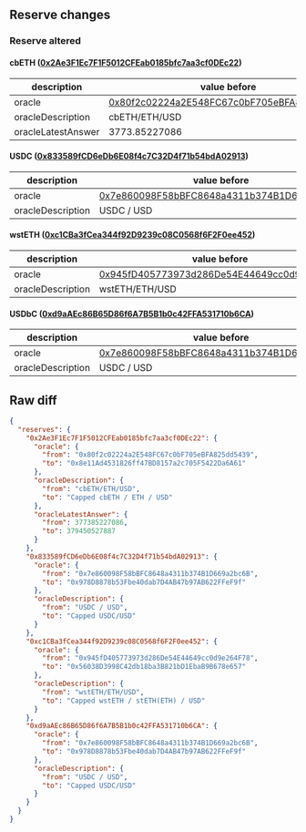 ## Reserve changes

### Reserve altered

#### cbETH ([0x2Ae3F1Ec7F1F5012CFEab0185bfc7aa3cf0DEc22](https://basescan.org/address/0x2Ae3F1Ec7F1F5012CFEab0185bfc7aa3cf0DEc22))

| description | value before | value after |
| --- | --- | --- |
| oracle | [0x80f2c02224a2E548FC67c0bF705eBFA825dd5439](https://basescan.org/address/0x80f2c02224a2E548FC67c0bF705eBFA825dd5439) | [0x8e11Ad4531826ff47BD8157a2c705F5422Da6A61](https://basescan.org/address/0x8e11Ad4531826ff47BD8157a2c705F5422Da6A61) |
| oracleDescription | cbETH/ETH/USD | Capped cbETH / ETH / USD |
| oracleLatestAnswer | 3773.85227086 | 3794.50527887 |


#### USDC ([0x833589fCD6eDb6E08f4c7C32D4f71b54bdA02913](https://basescan.org/address/0x833589fCD6eDb6E08f4c7C32D4f71b54bdA02913))

| description | value before | value after |
| --- | --- | --- |
| oracle | [0x7e860098F58bBFC8648a4311b374B1D669a2bc6B](https://basescan.org/address/0x7e860098F58bBFC8648a4311b374B1D669a2bc6B) | [0x978D8878b53Fbe40dab7D4AB47b97AB622FFeF9f](https://basescan.org/address/0x978D8878b53Fbe40dab7D4AB47b97AB622FFeF9f) |
| oracleDescription | USDC / USD | Capped USDC/USD |


#### wstETH ([0xc1CBa3fCea344f92D9239c08C0568f6F2F0ee452](https://basescan.org/address/0xc1CBa3fCea344f92D9239c08C0568f6F2F0ee452))

| description | value before | value after |
| --- | --- | --- |
| oracle | [0x945fD405773973d286De54E44649cc0d9e264F78](https://basescan.org/address/0x945fD405773973d286De54E44649cc0d9e264F78) | [0x56038D3998C42db18ba3B821bD1EbaB9B678e657](https://basescan.org/address/0x56038D3998C42db18ba3B821bD1EbaB9B678e657) |
| oracleDescription | wstETH/ETH/USD | Capped wstETH / stETH(ETH) / USD |


#### USDbC ([0xd9aAEc86B65D86f6A7B5B1b0c42FFA531710b6CA](https://basescan.org/address/0xd9aAEc86B65D86f6A7B5B1b0c42FFA531710b6CA))

| description | value before | value after |
| --- | --- | --- |
| oracle | [0x7e860098F58bBFC8648a4311b374B1D669a2bc6B](https://basescan.org/address/0x7e860098F58bBFC8648a4311b374B1D669a2bc6B) | [0x978D8878b53Fbe40dab7D4AB47b97AB622FFeF9f](https://basescan.org/address/0x978D8878b53Fbe40dab7D4AB47b97AB622FFeF9f) |
| oracleDescription | USDC / USD | Capped USDC/USD |


## Raw diff

```json
{
  "reserves": {
    "0x2Ae3F1Ec7F1F5012CFEab0185bfc7aa3cf0DEc22": {
      "oracle": {
        "from": "0x80f2c02224a2E548FC67c0bF705eBFA825dd5439",
        "to": "0x8e11Ad4531826ff47BD8157a2c705F5422Da6A61"
      },
      "oracleDescription": {
        "from": "cbETH/ETH/USD",
        "to": "Capped cbETH / ETH / USD"
      },
      "oracleLatestAnswer": {
        "from": 377385227086,
        "to": 379450527887
      }
    },
    "0x833589fCD6eDb6E08f4c7C32D4f71b54bdA02913": {
      "oracle": {
        "from": "0x7e860098F58bBFC8648a4311b374B1D669a2bc6B",
        "to": "0x978D8878b53Fbe40dab7D4AB47b97AB622FFeF9f"
      },
      "oracleDescription": {
        "from": "USDC / USD",
        "to": "Capped USDC/USD"
      }
    },
    "0xc1CBa3fCea344f92D9239c08C0568f6F2F0ee452": {
      "oracle": {
        "from": "0x945fD405773973d286De54E44649cc0d9e264F78",
        "to": "0x56038D3998C42db18ba3B821bD1EbaB9B678e657"
      },
      "oracleDescription": {
        "from": "wstETH/ETH/USD",
        "to": "Capped wstETH / stETH(ETH) / USD"
      }
    },
    "0xd9aAEc86B65D86f6A7B5B1b0c42FFA531710b6CA": {
      "oracle": {
        "from": "0x7e860098F58bBFC8648a4311b374B1D669a2bc6B",
        "to": "0x978D8878b53Fbe40dab7D4AB47b97AB622FFeF9f"
      },
      "oracleDescription": {
        "from": "USDC / USD",
        "to": "Capped USDC/USD"
      }
    }
  }
}
```